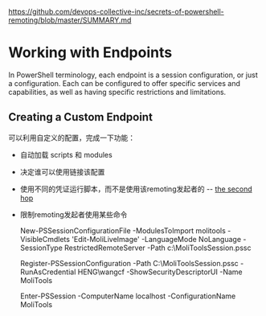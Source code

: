 <https://github.com/devops-collective-inc/secrets-of-powershell-remoting/blob/master/SUMMARY.md>

# Working with Endpoints #

In PowerShell terminology, each endpoint is a session configuration, or just a configuration. Each can be configured to offer specific services and capabilities, as well as having specific restrictions and limitations.

## Creating a Custom Endpoint ##

可以利用自定义的配置，完成一下功能：
* 自动加载 scripts 和 modules
* 决定谁可以使用链接该配置
* 使用不同的凭证运行脚本，而不是使用该remoting发起者的 -- [the second hop](https://github.com/devops-collective-inc/secrets-of-powershell-remoting/blob/master/manuscript/accessing-remote-computers.md#the-second-hop)
* 限制remoting发起者使用某些命令

    New-PSSessionConfigurationFile -ModulesToImport molitools -VisibleCmdlets 'Edit-MoliLiveImage' -LanguageMode NoLanguage -SessionType RestrictedRemoteServer  -Path c:\MoliToolsSession.pssc
    
    Register-PSSessionConfiguration -Path C:\MoliToolsSession.pssc -RunAsCredential HENG\wangcf -ShowSecurityDescriptorUI -Name MoliTools

    Enter-PSSession -ComputerName localhost -ConfigurationName MoliTools

